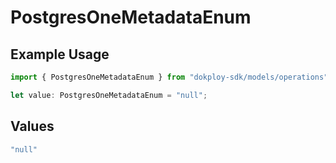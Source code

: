 # PostgresOneMetadataEnum

## Example Usage

```typescript
import { PostgresOneMetadataEnum } from "dokploy-sdk/models/operations";

let value: PostgresOneMetadataEnum = "null";
```

## Values

```typescript
"null"
```